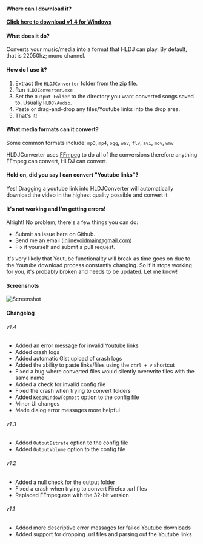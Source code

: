 #### Where can I download it?
**[Click here to download v1.4 for Windows](https://github.com/inlinevoid/HLDJConverter/releases/download/1.4.1/HLDJConverter.1.4.1.zip)**

#### What does it do?
Converts your music/media into a format that HLDJ can play.  By default, that is 22050hz; mono channel.

#### How do I use it?
1. Extract the `HLDJConverter` folder from the zip file.
2. Run `HLDJConverter.exe`
2. Set the `Output Folder` to the directory you want converted songs saved to.  Usually `HLDJ\Audio`.
3. Paste or drag-and-drop any files/Youtube links into the drop area.
4. That's it!

#### What media formats can it convert?
Some common formats include: `mp3`, `mp4`, `ogg`, `wav`, `flv`, `avi`, `mov`, `wmv`

HLDJConverter uses [FFmpeg](https://www.ffmpeg.org/general.html#Audio-Codecs) to do all of the conversions therefore anything FFmpeg can convert, HLDJ can convert.

#### Hold on, did you say I can convert "Youtube links"?
Yes! Dragging a youtube link into HLDJConverter will automatically download the video in the highest quality possible and convert it.

#### It's not working and I'm getting errors!
Alright!  No problem, there's a few things you can do:
* Submit an issue here on Github.
* Send me an email (inlinevoidmain@gmail.com)
* Fix it yourself and submit a pull request.

It's very likely that Youtube functionality will break as time goes on due to the Youtube download process constantly changing.  So if it stops working for you, it's probably broken and needs to be updated.  Let me know!

#### Screenshots
![Screenshot](http://i.imgur.com/uHlMNTG.png)

#### Changelog
###### v1.4
- Added an error message for invalid Youtube links
- Added crash logs
- Added automatic Gist upload of crash logs
- Added the ability to paste links/files using the `ctrl + v` shortcut
- Fixed a bug where converted files would silently overwrite files with the same name
- Added a check for invalid config file
- Fixed the crash when trying to convert folders
- Added `KeepWindowTopmost` option to the config file
- Minor UI changes
- Made dialog error messages more helpful

###### v1.3
- Added `OutputBitrate` option to the config file
- Added `OutputVolume` option to the config file

###### v1.2
- Added a null check for the output folder
- Fixed a crash when trying to convert Firefox .url files
- Replaced FFmpeg.exe with the 32-bit version

###### v1.1
- Added more descriptive error messages for failed Youtube downloads
- Added support for dropping .url files and parsing out the Youtube links
